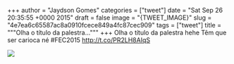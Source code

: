 
+++
author = "Jaydson Gomes"
categories = ["tweet"]
date = "Sat Sep 26 20:35:55 +0000 2015"
draft = false
image = "{TWEET_IMAGE}"
slug = "4e7ea6c65587ac8a0910fcece849a4fc87cec909"
tags = ["tweet"]
title = """Olha o título da palestra..."""
+++
Olha o título da palestra hehe Têm que ser carioca né #FEC2015 http://t.co/PR2LH8AIqS

![](/images/tweet-media/647872249102471168-CP20Vl-WgAEuxz5.jpg)